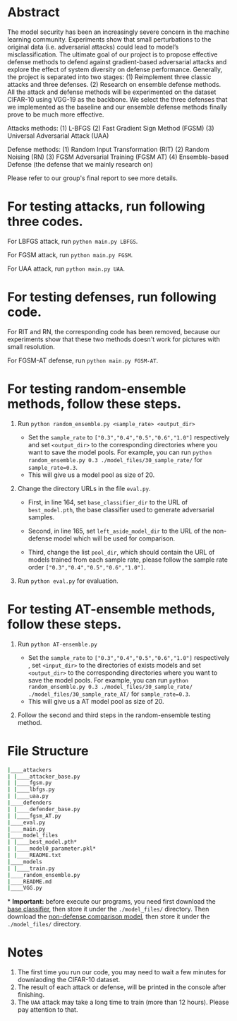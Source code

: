 # Abstract
The model security has been an increasingly severe concern in the machine learning community.
Experiments show that small perturbations to the original data (i.e. adversarial attacks) could lead to
model’s misclassification. The ultimate goal of our project is to propose effective defense methods
to defend against gradient-based adversarial attacks and explore the effect of system diversity on
defense performance. Generally, the project is separated into two stages: (1) Reimplement three
classic attacks and three defenses. (2) Research on ensemble defense methods. All the attack and
defense methods will be experimented on the dataset CIFAR-10 using VGG-19 as the backbone. We
select the three defenses that we implemented as the baseline and our ensemble defense methods
finally prove to be much more effective.

Attacks methods:
(1) L-BFGS
(2) Fast Gradient Sign Method (FGSM)
(3) Universal Adversarial Attack (UAA)

Defense methods:
(1) Random Input Transformation (RIT)
(2) Random Noising (RN)
(3) FGSM Adversarial Training (FGSM AT)
(4) Ensemble-based Defense (the defense that we mainly research on)

Please refer to our group's final report to see more details.


# For testing attacks, run following three codes.
For LBFGS attack, run `python main.py LBFGS`.

For FGSM attack, run `python main.py FGSM`.

For UAA attack, run `python main.py UAA`.

# For testing defenses, run following code.
For RIT and RN, the corresponding code has been removed, because our experiments show that these two methods doesn't work for pictures with small resolution.

For FGSM-AT defense, run `python main.py FGSM-AT`.

# For testing random-ensemble methods, follow these steps.
1. Run `python random_ensemble.py <sample_rate> <output_dir>`
    * Set the `sample_rate` to  `["0.3","0.4","0.5","0.6","1.0"]` respectively and set `<output_dir>` to the corresponding directories where you want to save the model pools. For example, you can run  `python random_ensemble.py 0.3 ./model_files/30_sample_rate/` for `sample_rate=0.3`.
    * This will give us a model pool as size of 20.
2. Change the directory URLs in the file `eval.py`.

    * First, in line 164, set `base_classifier_dir` to the URL of `best_model.pth`, the base classifier used to generate adversarial samples.

    * Second, in line 165, set `left_aside_model_dir` to the URL of the non-defense model which will be used for comparison.

    * Third, change the list `pool_dir`, which should contain the URL of models trained from each sample rate, please follow the sample rate order `["0.3","0.4","0.5","0.6","1.0"]`. 
3. Run `python eval.py` for evaluation.

# For testing AT-ensemble methods, follow these steps.
1. Run `python AT-ensemble.py`
     * Set the `sample_rate` to  `["0.3","0.4","0.5","0.6","1.0"]` respectively , set `<input_dir>` to the directories of exists models and  set `<output_dir>` to the corresponding directories where you want to save the model pools. For example, you can run  `python random_ensemble.py 0.3 ./model_files/30_sample_rate/ ./model_files/30_sample_rate_AT/` for `sample_rate=0.3`.
    * This will give us a AT model pool as size of 20.

2. Follow the second and third steps in the random-ensemble testing method.

# File Structure

```bash
|____attackers
| |____attacker_base.py
| |____fgsm.py
| |____lbfgs.py
| |____uaa.py
|____defenders
| |____defender_base.py
| |____fgsm_AT.py
|____eval.py
|____main.py
|____model_files
| |____best_model.pth*
| |____model0_parameter.pkl*
| |____README.txt
|____models
| |____train.py
|____random_ensemble.py
|____README.md
|____VGG.py
```

\* **Important:** before execute our programs, you need first download the [base classifier](https://drive.google.com/drive/u/0/folders/1lapsdyaRy35wmFp6kKdNA93Saq3BC1TC), then store it under the `./model_files/` directory. Then download the [non-defense comparison model](https://drive.google.com/file/d/1-6sZEzRzHjkFUs428aXm3IxLbgKBFLZR/view?usp=sharing), then store it under the `./model_files/` directory.



# Notes

1. The first time you run our code, you may need to wait a few minutes for downlaoding the CIFAR-10 dataset.
2. The result of each attack or defense, will be printed in the console after finishing.
3. The `UAA` attack may take a long time to train (more than 12 hours). Please pay attention to that.
